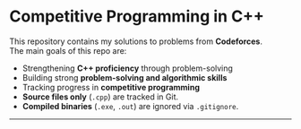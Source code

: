 # Competitive Programming in C++

This repository contains my solutions to problems from **Codeforces**.  
The main goals of this repo are:
- Strengthening **C++ proficiency** through problem-solving
- Building strong **problem-solving and algorithmic skills**
- Tracking progress in **competitive programming**
- **Source files only** (`.cpp`) are tracked in Git.  
- **Compiled binaries** (`.exe`, `.out`) are ignored via `.gitignore`.

---

